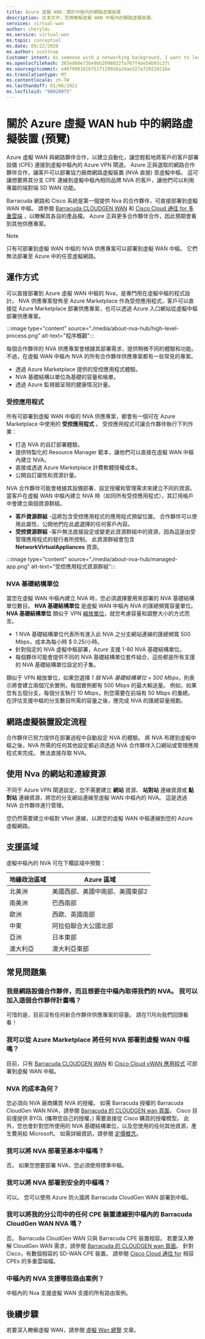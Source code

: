 ```yaml
---
title: Azure 虛擬 WAN：關於中樞內的網路虛擬裝置
description: 在本文中，您將瞭解虛擬 WAN 中樞內的網路虛擬裝置。
services: virtual-wan
author: cherylmc
ms.service: virtual-wan
ms.topic: conceptual
ms.date: 09/22/2020
ms.author: scottnap
Customer intent: As someone with a networking background, I want to learn about Network Virtual Appliances in the Virtual WAN hub.
ms.openlocfilehash: 365ed60e73be9bb2098022fa767f4ae54b93c37c
ms.sourcegitcommit: e46f9981626751f129926a2dae327a729228216e
ms.translationtype: MT
ms.contentlocale: zh-TW
ms.lasthandoff: 01/08/2021
ms.locfileid: "98028075"
---
```

# <a name="about-network-virtual-appliance-in-an-azure-virtual-wan-hub-preview"></a>關於 Azure 虛擬 WAN hub 中的網路虛擬裝置 (預覽) 

Azure 虛擬 WAN 與網路夥伴合作，以建立自動化，讓您輕鬆地將客戶的客戶部署設備 (CPE) 連接到虛擬中樞內的 Azure VPN 閘道。 Azure 正與選取的網路合作夥伴合作，讓客戶可以部署協力廠商網路虛擬裝置 (NVA 直接) 至虛擬中樞。 這可讓想要將其分支 CPE 連線到虛擬中樞內相同品牌 NVA 的客戶，讓他們可以利用專屬的端對端 SD WAN 功能。

Barracuda 網路和 Cisco 系統是第一個提供 Nva 的合作夥伴，可直接部署到虛擬 WAN 中樞。  請參閱 [Barracuda CLOUDGEN WAN](https://www.barracuda.com/products/cloudgenwan) 和 [Cisco Cloud 通往 for 多重雲端](https://www.cisco.com/c/en/us/td/docs/routers/sdwan/configuration/cloudonramp/ios-xe-17/cloud-onramp-book-xe/cloud-onramp-multi-cloud.html#Cisco_Concept.dita_c61e0e7a-fff8-4080-afee-47b81e8df701) ，以瞭解其各自的產品檔。 Azure 正與更多合作夥伴合作，因此預期會看到其他供應專案。

> [!NOTE]
> 只有可部署到虛擬 WAN 中樞的 NVA 供應專案可以部署到虛擬 WAN 中樞。 它們無法部署至 Azure 中的任意虛擬網路。

## <a name="how-does-it-work"></a><a name="how"></a>運作方式

可以直接部署到 Azure 虛擬 WAN 中樞的 Nva，是專門用在虛擬中樞的程式設計。 NVA 供應專案發佈至 Azure Marketplace 作為受控應用程式，客戶可以直接從 Azure Marketplace 部署供應專案，也可以透過 Azure 入口網站從虛擬中樞部署供應專案。

:::image type="content" source="./media/about-nva-hub/high-level-process.png" alt-text="程序概觀":::

每個合作夥伴的 NVA 供應專案會根據其部署需求，提供稍微不同的體驗和功能。 不過，在虛擬 WAN 中樞內 NVA 的所有合作夥伴供應專案都有一些常見的專案。

* 透過 Azure Marketplace 提供的受控應用程式體驗。
* NVA 基礎結構以單位為基礎的容量和帳單。
* 透過 Azure 監視器呈現的健康情況計量。

### <a name="managed-application"></a><a name="managed"></a>受控應用程式

所有可部署到虛擬 WAN 中樞的 NVA 供應專案，都會有一個可在 Azure Marketplace 中使用的 **受控應用程式** 。 受控應用程式可讓合作夥伴執行下列作業：

* 打造 NVA 的自訂部署體驗。
* 提供特製化的 Resource Manager 範本，讓他們可以直接在虛擬 WAN 中樞內建立 NVA。
* 直接或透過 Azure Marketplace 計費軟體授權成本。
* 公開自訂屬性和資源計量。

NVA 合作夥伴可能會根據其設備部署、設定授權和管理需求來建立不同的資源。 當客戶在虛擬 WAN 中樞內建立 NVA 時（如同所有受控應用程式），其訂用帳戶中會建立兩個資源群組。

* **客戶資源群組** -這將包含受控應用程式的應用程式預留位置。 合作夥伴可以使用此屬性，公開他們在此處選擇的任何客戶內容。
* **受控資源群組** -客戶無法直接設定或變更此資源群組中的資源，因為這是由受管理應用程式的發行者所控制。 此資源群組會包含 **NetworkVirtualAppliances** 資源。

:::image type="content" source="./media/about-nva-hub/managed-app.png" alt-text="受控應用程式資源群組":::

### <a name="nva-infrastructure-units"></a><a name="units"></a>NVA 基礎結構單位

當您在虛擬 WAN 中樞內建立 NVA 時，您必須選擇要用來部署的 NVA 基礎結構單位數目。 **NVA 基礎結構單位** 是虛擬 WAN 中樞內 NVA 的匯總頻寬容量單位。 **NVA 基礎結構單位** 類似于 VPN [縮放單位](pricing-concepts.md#scale-unit)，就您考慮容量和調整大小的方式而言。

* 1 NVA 基礎結構單位代表所有進入此 NVA 之分支網站連線的匯總頻寬 500 Mbps，成本為每小時 $ 0.25/小時。
* 針對指定的 NVA 虛擬中樞部署，Azure 支援 1-80 NVA 基礎結構單位。
* 每個夥伴可能會提供不同的 NVA 基礎結構單位套件組合，這些都是所有支援的 NVA 基礎結構單位設定的子集。

類似于 VPN 縮放單位，如果您選擇 *1 個 NVA 基礎結構單位 = 500 Mbps*，則表示將會建立兩個冗余實例，每個實例都有 500 Mbps 的最大輸送量。 例如，如果您有五個分支，每個分支執行 10 Mbps，則您需要在前端有 50 Mbps 的彙總。 在評估支援中樞的分支數目所需的容量之後，應完成 NVA 的匯總容量規劃。

## <a name="network-virtual-appliance-configuration-process"></a><a name="configuration"></a>網路虛擬裝置設定流程

合作夥伴已努力提供在部署過程中自動設定 NVA 的體驗。 將 NVA 布建到虛擬中樞之後，NVA 所需的任何其他設定都必須透過 NVA 合作夥伴入口網站或管理應用程式來完成。 無法直接存取 NVA。

## <a name="site-and-connection-resources-with-nvas"></a><a name="resources"></a>使用 Nva 的網站和連線資源

不同于 Azure VPN 閘道設定，您不需要建立 **網站** 資源、 **站對站** 連線資源或 **點對站** 連線資源，將您的分支網站連線至虛擬 WAN 中樞內的 NVA。 這是透過 NVA 合作夥伴進行管理。

您仍然需要建立中樞對 VNet 連線，以將您的虛擬 WAN 中樞連線到您的 Azure 虛擬網路。

## <a name="supported-regions"></a><a name="regions"></a>支援區域

虛擬中樞內的 NVA 可在下欄區域中預覽：

|地緣政治區域 | Azure 區域|
|---|---|
| 北美洲| 美國西部、美國中南部、美國東部2   |
| 南美洲 | 巴西南部 |
| 歐洲 | 西歐、英國南部|
|  中東 | 阿拉伯聯合大公國北部 |
| 亞洲 | 日本東部 |
| 澳大利亞 | 澳大利亞東部 |

## <a name="faq"></a>常見問題集

### <a name="i-am-a-network-appliance-partner-and-want-to-get-our-nva-in-the-hub--can-i-join-this-partner-program"></a>我是網路設備合作夥伴，而且想要在中樞內取得我們的 NVA。  我可以加入這個合作夥伴計畫嗎？

可惜的是，目前沒有任何新合作夥伴供應專案的容量。 請在11月向我們回頭看看！

### <a name="can-i-deploy-any-nva-from-azure-marketplace-into-the-virtual-wan-hub"></a>我可以從 Azure Marketplace 將任何 NVA 部署到虛擬 WAN 中樞嗎？

目前，只有 [Barracuda CLOUDGEN WAN](https://aka.ms/BarracudaMarketPlaceOffer) 和 [Cisco Cloud vWAN 應用程式](https://azuremarketplace.microsoft.com/en-us/marketplace/apps/cisco.cisco_cloud_vwan_app?tab=Overview) 可部署到虛擬 WAN 中樞。

### <a name="what-is-the-cost-of-the-nva"></a>NVA 的成本為何？

您必須向 NVA 廠商購買 NVA 的授權。  如需 Barracuda 授權的 Barracuda CloudGen WAN NVA，請參閱 [Barracuda 的 CLOUDGEN wan 頁面](https://www.barracuda.com/products/cloudgenwan)。 Cisco 目前僅提供 BYOL (攜帶您自己的授權，) 需要直接從 Cisco 購買的授權模型。 此外，您也會針對您所使用的 NVA 基礎結構單位，以及您使用的任何其他資源，產生費用給 Microsoft。 如需詳細資訊，請參閱 [定價概念](pricing-concepts.md)。

### <a name="can-i-deploy-an-nva-to-a-basic-hub"></a>我可以將 NVA 部署至基本中樞嗎？

否。 如果您想要部署 NVA，您必須使用標準中樞。

### <a name="can-i-deploy-an-nva-into-a-secure-hub"></a>我可以將 NVA 部署到安全的中樞嗎？

可以。 您可以使用 Azure 防火牆將 Barracuda CloudGen WAN 部署到中樞。

### <a name="can-i-connect-any-cpe-device-in-my-branch-office-to-barracuda-cloudgen-wan-nva-in-the-hub"></a>我可以將我的分公司中的任何 CPE 裝置連線到中樞內的 Barracuda CloudGen WAN NVA 嗎？

否。 Barracuda CloudGen WAN 只與 Barracuda CPE 裝置相容。 若要深入瞭解 CloudGen WAN 需求，請參閱 [Barracuda 的 CLOUDGEN wan 頁面](https://www.barracuda.com/products/cloudgenwan)。 針對 Cisco，有數個相容的 SD-WAN CPE 裝置。 請參閱 [Cisco Cloud 通往 for](https://www.cisco.com/c/en/us/td/docs/routers/sdwan/configuration/cloudonramp/ios-xe-17/cloud-onramp-book-xe/cloud-onramp-multi-cloud.html#Cisco_Concept.dita_c61e0e7a-fff8-4080-afee-47b81e8df701) 相容 CPEs 的多重雲端檔。

### <a name="what-routing-scenarios-are-supported-with-nva-in-the-hub"></a>中樞內的 NVA 支援哪些路由案例？

中樞內的 Nva 支援虛擬 WAN 支援的所有路由案例。

## <a name="next-steps"></a>後續步驟

若要深入瞭解虛擬 WAN，請參閱 [虛擬 Wan 總覽](virtual-wan-about.md) 文章。
